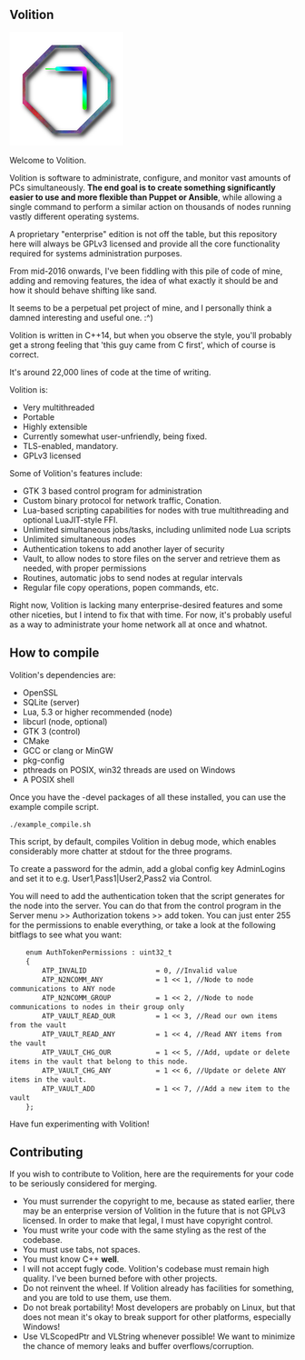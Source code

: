 ## Volition

![Volition about logo](https://raw.githubusercontent.com/Subsentient/volition/master/src/control/icons/ctlabout.png)


Welcome to Volition.

Volition is software to administrate, configure, and monitor vast amounts of PCs simultaneously.
**The end goal is to create something significantly easier to use and more flexible than Puppet or Ansible**, while allowing a single command to perform a similar action on thousands of nodes running vastly different operating systems.

A proprietary "enterprise" edition is not off the table, but this repository here will always be GPLv3 licensed and provide all the core functionality required for systems administration purposes.

From mid-2016 onwards, I've been fiddling with this pile of code of mine,
adding and removing features, the idea of what exactly it should be and how it should behave shifting like sand.

It seems to be a perpetual pet project of mine, and I personally think a damned interesting and useful one. :^)

Volition is written in C++14, but when you observe the style, you'll probably get a strong feeling that 'this guy came from C first',
which of course is correct.

It's around 22,000 lines of code at the time of writing.

Volition is:
* Very multithreaded
* Portable
* Highly extensible
* Currently somewhat user-unfriendly, being fixed.
* TLS-enabled, mandatory.
* GPLv3 licensed

Some of Volition's features include:
* GTK 3 based control program for administration
* Custom binary protocol for network traffic, Conation.
* Lua-based scripting capabilities for nodes with true multithreading and optional LuaJIT-style FFI.
* Unlimited simultaneous jobs/tasks, including unlimited node Lua scripts
* Unlimited simultaneous nodes
* Authentication tokens to add another layer of security
* Vault, to allow nodes to store files on the server and retrieve them as needed, with proper permissions
* Routines, automatic jobs to send nodes at regular intervals
* Regular file copy operations, popen commands, etc.

Right now, Volition is lacking many enterprise-desired features and some other niceties, but I intend to fix that with time.
For now, it's probably useful as a way to administrate your home network all at once and whatnot.

## How to compile

Volition's dependencies are:
* OpenSSL
* SQLite (server)
* Lua, 5.3 or higher recommended (node)
* libcurl (node, optional)
* GTK 3 (control)
* CMake
* GCC or clang or MinGW
* pkg-config
* pthreads on POSIX, win32 threads are used on Windows
* A POSIX shell

Once you have the -devel packages of all these installed, you can use the example compile script.

```
./example_compile.sh
```
This script, by default, compiles Volition in debug mode, which enables considerably more chatter at stdout for the three programs.

To create a password for the admin, add a global config key AdminLogins and set it to e.g. User1,Pass1|User2,Pass2 via Control.

You will need to add the authentication token that the script generates for the node into the server. You can do that from the control program in the Server menu >> Authorization tokens >> add token. You can just enter 255 for the permissions to enable everything, or take a look at the following bitflags to see what you want:
```
	enum AuthTokenPermissions : uint32_t
	{
		ATP_INVALID					= 0, //Invalid value
		ATP_N2NCOMM_ANY				= 1 << 1, //Node to node communications to ANY node
		ATP_N2NCOMM_GROUP			= 1 << 2, //Node to node communications to nodes in their group only
		ATP_VAULT_READ_OUR			= 1 << 3, //Read our own items from the vault
		ATP_VAULT_READ_ANY			= 1 << 4, //Read ANY items from the vault
		ATP_VAULT_CHG_OUR			= 1 << 5, //Add, update or delete items in the vault that belong to this node.
		ATP_VAULT_CHG_ANY			= 1 << 6, //Update or delete ANY items in the vault.
		ATP_VAULT_ADD				= 1 << 7, //Add a new item to the vault
	};
```
Have fun experimenting with Volition!

## Contributing

If you wish to contribute to Volition, here are the requirements for your code to be seriously considered for merging.

* You must surrender the copyright to me, because as stated earlier, there may be an enterprise version of Volition in the future that is not GPLv3 licensed. In order to make that legal, I must have copyright control.
* You must write your code with the same styling as the rest of the codebase.
* You must use tabs, not spaces.
* You must know C++ **well**.
* I will not accept fugly code. Volition's codebase must remain high quality. I've been burned before with other projects.
* Do not reinvent the wheel. If Volition already has facilities for something, and you are told to use them, use them.
* Do not break portability! Most developers are probably on Linux, but that does not mean it's okay to break support for other platforms, especially Windows!
* Use VLScopedPtr and VLString whenever possible! We want to minimize the chance of memory leaks and buffer overflows/corruption.


